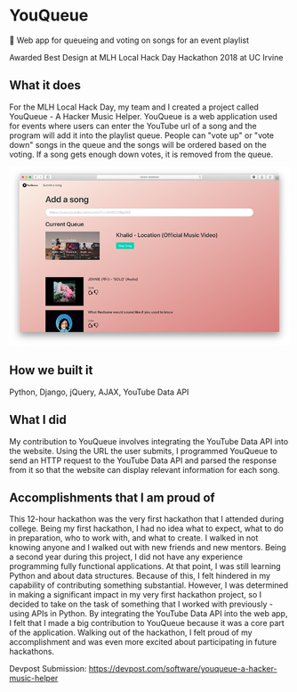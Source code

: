 # YouQueue
🎵 Web app for queueing and voting on songs for an event playlist

Awarded Best Design at MLH Local Hack Day Hackathon 2018 at UC Irvine

## What it does
For the MLH Local Hack Day, my team and I created a project called YouQueue - A Hacker Music Helper. YouQueue is a web application used for events where users can enter the YouTube url of a song and the program will add it into the playlist queue. People can "vote up" or "vote down" songs in the queue and the songs will be ordered based on the voting. If a song gets enough down votes, it is removed from the queue.

![alt text](https://github.com/iabbaali/YouQueue/blob/master/demo.png)

## How we built it
Python, Django, jQuery, AJAX, YouTube Data API

## What I did
My contribution to YouQueue involves integrating the YouTube Data API into the website. Using the URL the user submits, I programmed YouQueue to send an HTTP request to the YouTube Data API and parsed the response from it so that the website can display relevant information for each song.

## Accomplishments that I am proud of
This 12-hour hackathon was the very first hackathon that I attended during college. Being my first hackathon, I had no idea what to expect, what to do in preparation, who to work with, and what to create. I walked in not knowing anyone and I walked out with new friends and new mentors. Being a second year during this project, I did not have any experience programming fully functional applications. At that point, I was still learning Python and about data structures. Because of this, I felt hindered in my capability of contributing something substantial. However, I was determined in making a significant impact in my very first hackathon project, so I decided to take on the task of something that I worked with previously - using APIs in Python. By integrating the YouTube Data API into the web app, I felt that I made a big contribution to YouQueue because it was a core part of the application. Walking out of the hackathon, I felt proud of my accomplishment and was even more excited about participating in future hackathons.

Devpost Submission: https://devpost.com/software/youqueue-a-hacker-music-helper
